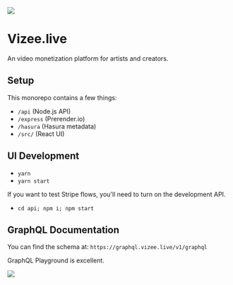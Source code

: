 
![](https://dam-media.s3.amazonaws.com/vizee.png)

# Vizee.live

An video monetization platform for artists and creators.

## Setup

This monorepo contains a few things:

* `/api` (Node.js API)
* `/express` (Prerender.io)
* `/hasura` (Hasura metadata)
* `/src/` (React UI)

## UI Development

* `yarn`
* `yarn start`

If you want to test Stripe flows, you'll need to turn on the development API.

* `cd api; npm i; npm start`

## GraphQL Documentation

You can find the schema at: `https://graphql.vizee.live/v1/graphql`

GraphQL Playground is excellent.

![](https://dam-media.s3.amazonaws.com/graphql-playground.png)
